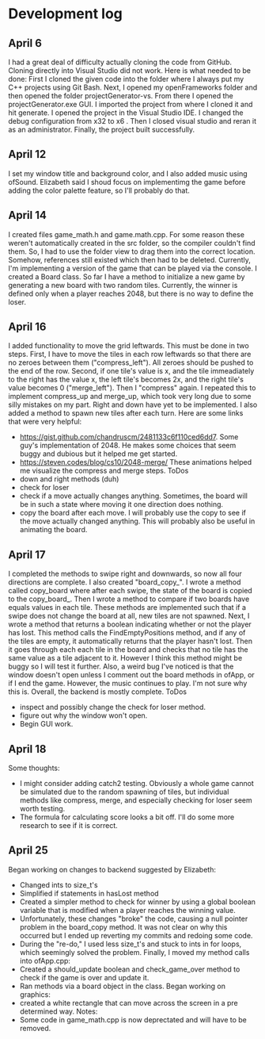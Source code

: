# Development log

## April 6
I had a great deal of difficulty actually cloning the code from GitHub. Cloning directly into Visual Studio did not work. Here is what needed to be done:
First I cloned the given code into the folder where I always put my C++ projects using Git Bash. Next, I opened my openFrameworks folder and then opened the folder projectGenerator-vs. From there I opened the projectGenerator.exe GUI. 
I imported the project from where I cloned it and hit generate. I opened the project in the Visual Studio IDE. I changed the debug configuration from x32 to x6
. Then I closed visual studio and reran it as an administrator. Finally, the project built successfully.

## April 12
I set my window title and background color, and I also added music using ofSound. Elizabeth said I shoud focus on implementimg the game before adding the color palette feature, so I'll probably do that.

## April 14
I created files game_math.h and game.math.cpp. For some reason these weren't automatically created in the src folder, so the compiler couldn't find them. So, I had to use the folder view to drag them into the correct location. Somehow, references still existed which then had to be deleted. 
Currently, I'm implementing a version of the game that can be played via the console. I created a Board class. So far I have a method to initialize a new game by generating a new board with two random tiles. Currently, the winner is defined only when a player reaches 2048, but there is no way to define the loser.

## April 16
I added functionality to move the grid leftwards. This must be done in two steps. 
First, I have to move the tiles in each row leftwards so that there are no zeroes between them ("compress_left"). All zeroes should be pushed to the end of the row. 
Second, if one tile's value is x, and the tile immeadiately to the right has the value x, the left tile's becomes 2x, and the right tile's value becomes 0 ("merge_left"). Then I "compress" again.
I repeated this to implement compress_up and merge_up, which took very long due to some silly mistakes on my part. Right and down have yet to be implemented.
I also added a method to spawn new tiles after each turn.
Here are some links that were very helpful:
- https://gist.github.com/chandruscm/2481133c6f110ced6dd7. Some guy's implementation of 2048. He makes some choices that seem buggy and dubious but it helped me get started.
- https://steven.codes/blog/cs10/2048-merge/ These animations helped me visualize the compress and merge steps.
ToDos
- down and right methods (duh)
- check for loser
- check if a move actually changes anything. Sometimes, the board will be in such a state where moving it one direction does nothing.
- copy the board after each move. I will probably use the copy to see if the move actually changed anything. This will probably also be useful in animating the board.

## April 17
I completed the methods to swipe right and downwards, so now all four directions are complete.
I also created "board_copy_". I wrote a method called copy_board where after each swipe, the state of the board is copied to the copy_board_. 
Then I wrote a method to compare if two boards have equals values in each tile. These methods are implemented such that if a swipe does not change the board at all, new tiles are not spawned.
Next, I wrote a method that returns a boolean indicating whether or not the player has lost. This method calls the FindEmptyPositions method, and if any of the tiles are empty, it automatically returns that the player hasn't lost.
Then it goes through each each tile in the board and checks that no tile has the same value as a tile adjacent to it. However I think this method might be buggy so I will test it further.
Also, a weird bug I've noticed is that the window doesn't open unless I comment out the board methods in ofApp, or if I end the game. However, the music continues to play.
I'm not sure why this is. 
Overall, the backend is mostly complete.
ToDos
- inspect and possibly change the check for loser method.
- figure out why the window won't open.
- Begin GUI work.

## April 18 
Some thoughts:
- I might consider adding catch2 testing. Obviously a whole game cannot be simulated due to the random spawning of tiles, but individual methods like compress, merge, and especially checking for loser seem worth testing.
- The formula for calculating score looks a bit off. I'll do some more research to see if it is correct.

## April 25
Began working on changes to backend suggested by Elizabeth:
- Changed ints to size_t's
- Simplified if statements in hasLost method
- Created a simpler method to check for winner by using a global boolean variable that is modified when a player reaches the winning value.
- Unfortunately, these changes "broke" the code, causing a null pointer problem in the board_copy method. It was not clear on why this occurred but I ended up reverting my commits and redoing some code.
- During the "re-do," I used less size_t's and stuck to ints in for loops, which seemingly solved the problem.
Finally, I moved my method calls into ofApp.cpp:
- Created a should_update boolean and check_game_over method to check if the game is over and update it.
- Ran methods via a board object in the class.
Began working on graphics:
- created a white rectangle that can move across the screen in a pre determined way.
Notes:
- Some code in game_math.cpp is now deprectated and will have to be removed.